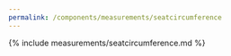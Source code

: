 ```yaml
---
permalink: /components/measurements/seatcircumference
---
```

{% include measurements/seatcircumference.md %}
